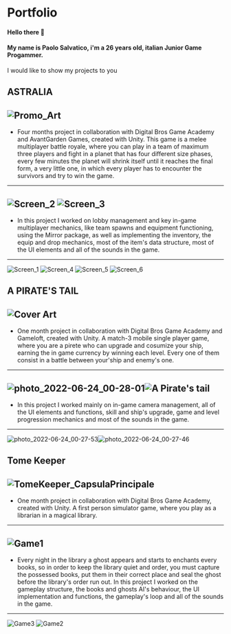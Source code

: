 # Portfolio

#### Hello there 👋

#### My name is Paolo Salvatico, i'm a 26 years old, italian Junior Game Progammer.

I would like to show my projects to you

## ASTRALIA
![Promo_Art](https://user-images.githubusercontent.com/90765429/180159840-0a04310f-9826-40ba-aac8-1c46b3a3c5c9.jpg)
----------------------------------------------------------------------------------------------------------------------------------------------------------------------
- Four months project in collaboration with Digital Bros Game Academy and AvantGarden Games, created with Unity.
This game is a melee multiplayer battle royale, where you can play in a team of maximum three players and fight in a planet that has four different size phases, every few minutes the planet will shrink itself until it reaches the final form, a very little one, in which every player has to encounter the survivors and try to win the game.
----------------------------------------------------------------------------------------------------------------------------------------------------------------------
![Screen_2](https://user-images.githubusercontent.com/90765429/180159906-43227587-6423-4509-8260-012f6ecebb18.PNG)
![Screen_3](https://user-images.githubusercontent.com/90765429/180159934-02b419a4-0df2-468b-8a83-6ba99c99d1dd.PNG)
----------------------------------------------------------------------------------------------------------------------------------------------------------------------
- In this project I worked on lobby management and key in-game multiplayer mechanics, like team spawns and equipment functioning, using the Mirror package, as well as implementing the inventory, the equip and drop mechanics, most of the item's data structure, most of the UI elements and all of the sounds in the game.
----------------------------------------------------------------------------------------------------------------------------------------------------------------------
![Screen_1](https://user-images.githubusercontent.com/90765429/180159992-4a341cd4-ba9b-41b7-8408-48c41f6a99fb.PNG)
![Screen_4](https://user-images.githubusercontent.com/90765429/180160004-fbf91e4a-8d15-4cdc-855d-d300c428d5e0.PNG)
![Screen_5](https://user-images.githubusercontent.com/90765429/180160017-0a7a36c3-2dd8-4684-a432-255a8f0ff676.PNG)
![Screen_6](https://user-images.githubusercontent.com/90765429/180160224-92f8b163-7f37-484c-a8ff-692c46799854.PNG)

## A PIRATE'S TAIL
![Cover Art](https://user-images.githubusercontent.com/90765429/180164341-cc26b4a1-72df-4c94-b161-7a3e12170873.png)
----------------------------------------------------------------------------------------------------------------------------------------------------------------------
- One month project in collaboration with Digital Bros Game Academy and Gameloft, created with Unity.
A match-3 mobile single player game, where you are a pirete who can upgrade and cosumize your ship, earning the in game currency by winning each level. Every one of them consist in a battle between your'ship and enemy's one.
----------------------------------------------------------------------------------------------------------------------------------------------------------------------
![photo_2022-06-24_00-28-01](https://user-images.githubusercontent.com/90765429/180166697-65f0dfe7-4c1d-4a40-b41e-327c6d7ff6bf.jpg)![A Pirate's tail](https://user-images.githubusercontent.com/90765429/180166753-262327ca-8e44-4807-b923-b8daa107ff6e.png)
----------------------------------------------------------------------------------------------------------------------------------------------------------------------
- In this project I worked mainly on in-game camera management, all of the UI elements and functions, skill and ship's upgrade, game and level progression mechanics and most of the sounds in the game.
----------------------------------------------------------------------------------------------------------------------------------------------------------------------
![photo_2022-06-24_00-27-53](https://user-images.githubusercontent.com/90765429/180166818-2aa07cc2-c1fa-48d9-844d-7e5cc5cfb149.jpg)![photo_2022-06-24_00-27-46](https://user-images.githubusercontent.com/90765429/180167360-4d0ba4fa-39e8-4fc5-803a-6afafe3e2570.jpg)

## Tome Keeper
![TomeKeeper_CapsulaPrincipale](https://user-images.githubusercontent.com/90765429/180162309-e80c829a-79d2-4036-9df4-d66112d40ab0.png)
----------------------------------------------------------------------------------------------------------------------------------------------------------------------
- One month project in collaboration with Digital Bros Game Academy, created with Unity.
A first person simulator game, where you play as a librarian in a magical library.
----------------------------------------------------------------------------------------------------------------------------------------------------------------------
![Game1](https://user-images.githubusercontent.com/90765429/180162367-d6869caf-c684-4d0f-9d9a-76d4fd13e82f.png)
----------------------------------------------------------------------------------------------------------------------------------------------------------------------
- Every night in the library a ghost appears and starts to enchants every books, so in order to keep the library quiet and order, you must capture the possessed books, put them in their correct place and seal the ghost before the library's order run out.
In this project I worked on the gameplay structure, the books and ghosts AI's behaviour, the UI implementation and functions, the gameplay's loop and all of the sounds in the game.
----------------------------------------------------------------------------------------------------------------------------------------------------------------------
![Game3](https://user-images.githubusercontent.com/90765429/180162376-4eebf4ca-ce23-4b6d-8635-d4beef1b896e.png)
![Game2](https://user-images.githubusercontent.com/90765429/180162389-3b048bc6-41cd-42c5-b96d-cb8aa1fb363a.png)


